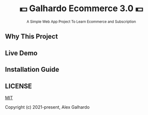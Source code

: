 <div align="center">
<h1 align="center">💵 Galhardo Ecommerce 3.0 💵</h1>
<small align="center">A Simple Web App Project To Learn Ecommerce and Subscription</small>
</div>

## Why This Project

## Live Demo


## Installation Guide

## LICENSE

[MIT](http://opensource.org/licenses/MIT)

Copyright (c) 2021-present, Alex Galhardo
